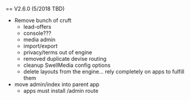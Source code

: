 
== V2.6.0 (5/2018 TBD)
* Remove bunch of cruft
	* lead-offers
	* console???
	* media admin
	* import/export
	* privacy/terms out of engine
	* removed duplicate devise routing
	* cleanup SwellMedia config options
	* delete layouts from the engine... rely completely on apps to fulfill them
* move admin/index into parent app
	* apps must install /admin route
